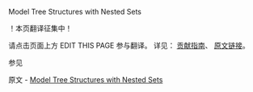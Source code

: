  Model Tree Structures with Nested Sets

 ！本页翻译征集中！

请点击页面上方 EDIT THIS PAGE 参与翻译。
详见：
[贡献指南]( https://github.com/JinMuInfo/MongoDB-Manual-zh/blob/master/CONTRIBUTING.md )、
[原文链接](  https://docs.mongodb.com/manual/tutorial/model-tree-structures-with-nested-sets/  )。

 参见

原文 - [Model Tree Structures with Nested Sets]( https://docs.mongodb.com/manual/tutorial/model-tree-structures-with-nested-sets/ )

